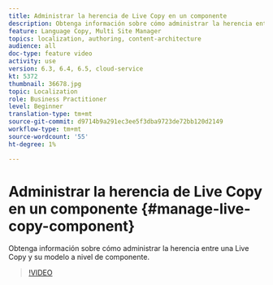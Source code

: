 ```yaml
---
title: Administrar la herencia de Live Copy en un componente
description: Obtenga información sobre cómo administrar la herencia entre una Live Copy y su modelo a nivel de componente
feature: Language Copy, Multi Site Manager
topics: localization, authoring, content-architecture
audience: all
doc-type: feature video
activity: use
version: 6.3, 6.4, 6.5, cloud-service
kt: 5372
thumbnail: 36678.jpg
topic: Localization
role: Business Practitioner
level: Beginner
translation-type: tm+mt
source-git-commit: d9714b9a291ec3ee5f3dba9723de72bb120d2149
workflow-type: tm+mt
source-wordcount: '55'
ht-degree: 1%

---
```



# Administrar la herencia de Live Copy en un componente {#manage-live-copy-component}

Obtenga información sobre cómo administrar la herencia entre una Live Copy y su modelo a nivel de componente.

>[!VIDEO](https://video.tv.adobe.com/v/36678?quality=12&learn=on)
